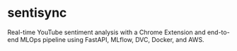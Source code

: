 # sentisync
Real-time YouTube sentiment analysis with a Chrome Extension and end-to-end MLOps pipeline using FastAPI, MLflow, DVC, Docker, and AWS.
